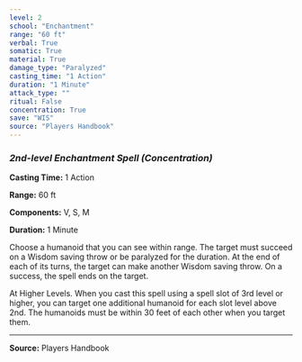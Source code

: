 ```yaml
---
level: 2
school: "Enchantment"
range: "60 ft"
verbal: True
somatic: True
material: True
damage_type: "Paralyzed"
casting_time: "1 Action"
duration: "1 Minute"
attack_type: ""
ritual: False
concentration: True
save: "WIS"
source: "Players Handbook"
---
```


### *2nd-level Enchantment Spell* *(Concentration)*

**Casting Time:** 1 Action

**Range:** 60 ft

**Components:** V, S, M

**Duration:** 1 Minute

Choose a humanoid that you can see within range. The target must succeed on a Wisdom saving throw or be paralyzed for the duration. At the end of each of its turns, the target can make another Wisdom saving throw. On a success, the spell ends on the target.
 
 At Higher Levels. When you cast this spell using a spell slot of 3rd level or higher, you can target one additional humanoid for each slot level above 2nd. The humanoids must be within 30 feet of each other when you target them.

---
**Source:** Players Handbook
